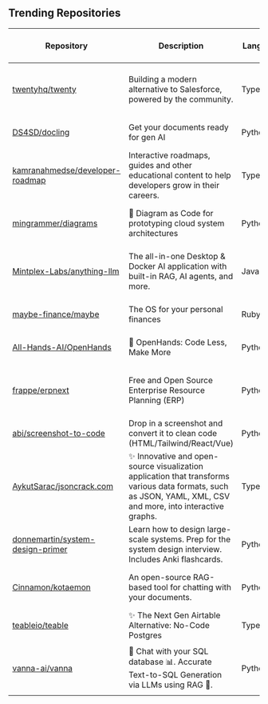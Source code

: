 ## Trending Repositories

| Repository | Description | Language | Stars | Forks | Built By | Current Period Stars |
|------------|-------------|----------|-------|-------|----------|---------------------|
| [twentyhq/twenty](https://github.com/twentyhq/twenty) | Building a modern alternative to Salesforce, powered by the community. | TypeScript | 19645 | 2197 | [charlesBochet](https://github.com/charlesBochet), [lucasbordeau](https://github.com/lucasbordeau), [Weiko](https://github.com/Weiko), [FelixMalfait](https://github.com/FelixMalfait), [bosiraphael](https://github.com/bosiraphael) | 935 |
| [DS4SD/docling](https://github.com/DS4SD/docling) | Get your documents ready for gen AI | Python | 5368 | 275 | [dolfim-ibm](https://github.com/dolfim-ibm), [vagenas](https://github.com/vagenas), [cau-git](https://github.com/cau-git), [PeterStaar-IBM](https://github.com/PeterStaar-IBM) | 750 |
| [kamranahmedse/developer-roadmap](https://github.com/kamranahmedse/developer-roadmap) | Interactive roadmaps, guides and other educational content to help developers grow in their careers. | TypeScript | 296384 | 39079 | [kamranahmedse](https://github.com/kamranahmedse), [dansholds](https://github.com/dansholds), [arikchakma](https://github.com/arikchakma), [jdegand](https://github.com/jdegand) | 271 |
| [mingrammer/diagrams](https://github.com/mingrammer/diagrams) | 🎨 Diagram as Code for prototyping cloud system architectures | Python | 38756 | 2505 | [mingrammer](https://github.com/mingrammer), [gabriel-tessier](https://github.com/gabriel-tessier), [nlamirault](https://github.com/nlamirault), [yu-iskw](https://github.com/yu-iskw) | 482 |
| [Mintplex-Labs/anything-llm](https://github.com/Mintplex-Labs/anything-llm) | The all-in-one Desktop & Docker AI application with built-in RAG, AI agents, and more. | JavaScript | 26320 | 2620 | [timothycarambat](https://github.com/timothycarambat), [shatfield4](https://github.com/shatfield4), [franzbischoff](https://github.com/franzbischoff), [MrSimonC](https://github.com/MrSimonC), [blazeyo](https://github.com/blazeyo) | 314 |
| [maybe-finance/maybe](https://github.com/maybe-finance/maybe) | The OS for your personal finances | Ruby | 33329 | 2416 | [zachgoll](https://github.com/zachgoll), [tmyracle](https://github.com/tmyracle), [Shpigford](https://github.com/Shpigford), [crnsh](https://github.com/crnsh) | 331 |
| [All-Hands-AI/OpenHands](https://github.com/All-Hands-AI/OpenHands) | 🙌 OpenHands: Code Less, Make More | Python | 34121 | 3885 | [xingyaoww](https://github.com/xingyaoww), [rbren](https://github.com/rbren), [enyst](https://github.com/enyst), [tobitege](https://github.com/tobitege) | 213 |
| [frappe/erpnext](https://github.com/frappe/erpnext) | Free and Open Source Enterprise Resource Planning (ERP) | Python | 21642 | 7290 | [nabinhait](https://github.com/nabinhait), [deepeshgarg007](https://github.com/deepeshgarg007), [rmehta](https://github.com/rmehta), [rohitwaghchaure](https://github.com/rohitwaghchaure), [anandpdoshi](https://github.com/anandpdoshi) | 112 |
| [abi/screenshot-to-code](https://github.com/abi/screenshot-to-code) | Drop in a screenshot and convert it to clean code (HTML/Tailwind/React/Vue) | Python | 58612 | 7253 | [abi](https://github.com/abi), [clean99](https://github.com/clean99), [kachbit](https://github.com/kachbit), [vagusX](https://github.com/vagusX) | 350 |
| [AykutSarac/jsoncrack.com](https://github.com/AykutSarac/jsoncrack.com) | ✨ Innovative and open-source visualization application that transforms various data formats, such as JSON, YAML, XML, CSV and more, into interactive graphs. | TypeScript | 32912 | 2113 | [AykutSarac](https://github.com/AykutSarac), [victorbrambati](https://github.com/victorbrambati), [cihat](https://github.com/cihat), [dogukanuhn](https://github.com/dogukanuhn) | 349 |
| [donnemartin/system-design-primer](https://github.com/donnemartin/system-design-primer) | Learn how to design large-scale systems. Prep for the system design interview. Includes Anki flashcards. | Python | 274440 | 46158 | [donnemartin](https://github.com/donnemartin), [cclauss](https://github.com/cclauss), [satob](https://github.com/satob), [fluency03](https://github.com/fluency03), [linhe0x0](https://github.com/linhe0x0) | 253 |
| [Cinnamon/kotaemon](https://github.com/Cinnamon/kotaemon) | An open-source RAG-based tool for chatting with your documents. | Python | 16414 | 1262 | [taprosoft](https://github.com/taprosoft), [trducng](https://github.com/trducng), [cin-albert](https://github.com/cin-albert), [phv2312](https://github.com/phv2312), [cin-niko](https://github.com/cin-niko) | 261 |
| [teableio/teable](https://github.com/teableio/teable) | ✨ The Next Gen Airtable Alternative: No-Code Postgres | TypeScript | 12545 | 568 | [tea-artist](https://github.com/tea-artist), [boris-w](https://github.com/boris-w), [caoxing9](https://github.com/caoxing9), [Sky-FE](https://github.com/Sky-FE), [Pengap](https://github.com/Pengap) | 141 |
| [vanna-ai/vanna](https://github.com/vanna-ai/vanna) | 🤖 Chat with your SQL database 📊. Accurate Text-to-SQL Generation via LLMs using RAG 🔄. | Python | 11623 | 928 | [zainhoda](https://github.com/zainhoda), [andreped](https://github.com/andreped), [arslanhashmi](https://github.com/arslanhashmi), [simoncalabrese](https://github.com/simoncalabrese), [zyclove](https://github.com/zyclove) | 44 |
